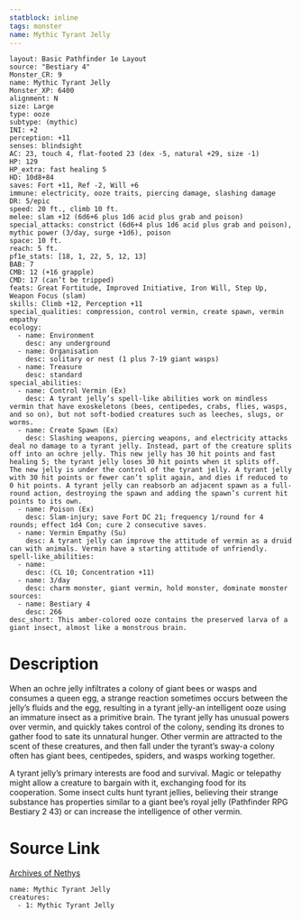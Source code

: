 ```yaml
---
statblock: inline
tags: monster
name: Mythic Tyrant Jelly
---
```

```statblock
layout: Basic Pathfinder 1e Layout
source: "Bestiary 4"
Monster_CR: 9
name: Mythic Tyrant Jelly
Monster_XP: 6400
alignment: N
size: Large
type: ooze
subtype: (mythic)
INI: +2
perception: +11
senses: blindsight
AC: 23, touch 4, flat-footed 23 (dex -5, natural +29, size -1)
HP: 129
HP_extra: fast healing 5
HD: 10d8+84
saves: Fort +11, Ref -2, Will +6
immune: electricity, ooze traits, piercing damage, slashing damage
DR: 5/epic
speed: 20 ft., climb 10 ft.
melee: slam +12 (6d6+6 plus 1d6 acid plus grab and poison)
special_attacks: constrict (6d6+4 plus 1d6 acid plus grab and poison), mythic power (3/day, surge +1d6), poison
space: 10 ft.
reach: 5 ft.
pf1e_stats: [18, 1, 22, 5, 12, 13]
BAB: 7
CMB: 12 (+16 grapple)
CMD: 17 (can’t be tripped)
feats: Great Fortitude, Improved Initiative, Iron Will, Step Up, Weapon Focus (slam)
skills: Climb +12, Perception +11
special_qualities: compression, control vermin, create spawn, vermin empathy
ecology:
  - name: Environment
    desc: any underground
  - name: Organisation
    desc: solitary or nest (1 plus 7-19 giant wasps)
  - name: Treasure
    desc: standard
special_abilities:
  - name: Control Vermin (Ex)
    desc: A tyrant jelly’s spell-like abilities work on mindless vermin that have exoskeletons (bees, centipedes, crabs, flies, wasps, and so on), but not soft-bodied creatures such as leeches, slugs, or worms.
  - name: Create Spawn (Ex)
    desc: Slashing weapons, piercing weapons, and electricity attacks deal no damage to a tyrant jelly. Instead, part of the creature splits off into an ochre jelly. This new jelly has 30 hit points and fast healing 5; the tyrant jelly loses 30 hit points when it splits off. The new jelly is under the control of the tyrant jelly. A tyrant jelly with 30 hit points or fewer can’t split again, and dies if reduced to 0 hit points. A tyrant jelly can reabsorb an adjacent spawn as a full-round action, destroying the spawn and adding the spawn’s current hit points to its own.
  - name: Poison (Ex)
    desc: Slam-injury; save Fort DC 21; frequency 1/round for 4 rounds; effect 1d4 Con; cure 2 consecutive saves.
  - name: Vermin Empathy (Su)
    desc: A tyrant jelly can improve the attitude of vermin as a druid can with animals. Vermin have a starting attitude of unfriendly.
spell-like_abilities:
  - name:
    desc: (CL 10; Concentration +11)
  - name: 3/day
    desc: charm monster, giant vermin, hold monster, dominate monster
sources:
  - name: Bestiary 4
    desc: 266
desc_short: This amber-colored ooze contains the preserved larva of a giant insect, almost like a monstrous brain.
```
# Description
When an ochre jelly infiltrates a colony of giant bees or wasps and consumes a queen egg, a strange reaction sometimes occurs between the jelly’s fluids and the egg, resulting in a tyrant jelly-an intelligent ooze using an immature insect as a primitive brain. The tyrant jelly has unusual powers over vermin, and quickly takes control of the colony, sending its drones to gather food to sate its unnatural hunger. Other vermin are attracted to the scent of these creatures, and then fall under the tyrant’s sway-a colony often has giant bees, centipedes, spiders, and wasps working together.

A tyrant jelly’s primary interests are food and survival. Magic or telepathy might allow a creature to bargain with it, exchanging food for its cooperation. Some insect cults hunt tyrant jellies, believing their strange substance has properties similar to a giant bee’s royal jelly (Pathfinder RPG Bestiary 2 43) or can increase the intelligence of other vermin.
# Source Link
[Archives of Nethys](https://aonprd.com/MythicMonsterDisplay.aspx?ItemName=Tyrant%20Jelly)
```encounter-table
name: Mythic Tyrant Jelly
creatures:
  - 1: Mythic Tyrant Jelly
```
